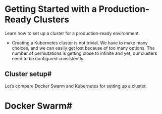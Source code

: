 # Getting Started with a Production-Ready Clusters

Learn how to set up a cluster for a production-ready environment.

- Creating a Kubernetes cluster is not trivial. We have to make many choices, and we can easily get lost because of too many options. The number of permutations is getting close to infinite and yet, our clusters need to be configured consistently.

## Cluster setup#

Let’s compare Docker Swarm and Kubernetes for setting up a cluster.

# Docker Swarm#
